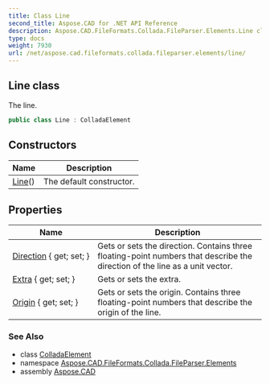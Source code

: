 ```yaml
---
title: Class Line
second_title: Aspose.CAD for .NET API Reference
description: Aspose.CAD.FileFormats.Collada.FileParser.Elements.Line class. The line
type: docs
weight: 7930
url: /net/aspose.cad.fileformats.collada.fileparser.elements/line/
---
```

## Line class

The line.

```csharp
public class Line : ColladaElement
```

## Constructors

| Name | Description |
| --- | --- |
| [Line](line/)() | The default constructor. |

## Properties

| Name | Description |
| --- | --- |
| [Direction](../../aspose.cad.fileformats.collada.fileparser.elements/line/direction/) { get; set; } | Gets or sets the direction. Contains three floating-point numbers that describe the direction of the line as a unit vector. |
| [Extra](../../aspose.cad.fileformats.collada.fileparser.elements/line/extra/) { get; set; } | Gets or sets the extra. |
| [Origin](../../aspose.cad.fileformats.collada.fileparser.elements/line/origin/) { get; set; } | Gets or sets the origin. Contains three floating-point numbers that describe the origin of the line. |

### See Also

* class [ColladaElement](../colladaelement/)
* namespace [Aspose.CAD.FileFormats.Collada.FileParser.Elements](../../aspose.cad.fileformats.collada.fileparser.elements/)
* assembly [Aspose.CAD](../../)


